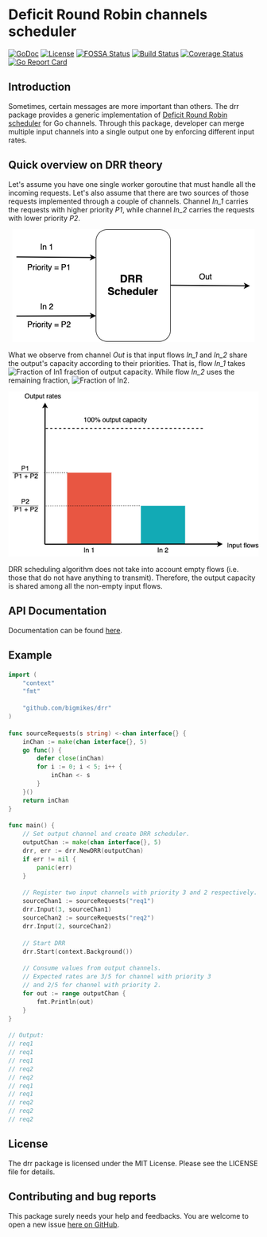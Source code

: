 # Deficit Round Robin channels scheduler

[![GoDoc][GoDoc-Image]][GoDoc-Url]
[![License][License-Image]][License-Url]
[![FOSSA Status][FOSSA-Image]][FOSSA-Url]
[![Build Status][Build-Image]][Build-Url]
[![Coverage Status][Coverage-Image]][Coverage-Url]
[![Go Report Card][Report-Url]][Report-Image]

[GoDoc-Url]: https://godoc.org/github.com/bigmikes/drr
[GoDoc-Image]: https://godoc.org/github.com/bigmikes/drr?status.svg
[License-Url]: https://opensource.org/licenses/MIT
[License-Image]: https://img.shields.io/badge/License-MIT-yellow.svg
[FOSSA-Url]: https://app.fossa.io/projects/git%2Bgithub.com%2Fbigmikes%2Fdrr?ref=badge_shield
[FOSSA-Image]: https://app.fossa.io/api/projects/git%2Bgithub.com%2Fbigmikes%2Fdrr.svg?type=shield
[Build-Url]: https://travis-ci.org/bigmikes/drr
[Build-Image]: https://travis-ci.org/bigmikes/drr.svg?branch=master
[Coverage-Url]: https://coveralls.io/github/bigmikes/drr
[Coverage-Image]: https://coveralls.io/repos/github/bigmikes/drr/badge.svg
[Report-Url]: https://goreportcard.com/badge/github.com/bigmikes/drr
[Report-Image]: https://goreportcard.com/report/github.com/bigmikes/drr

## Introduction
Sometimes, certain messages are more important than others. The drr package provides a generic implementation of [Deficit Round Robin scheduler](https://en.wikipedia.org/wiki/Deficit_round_robin) for Go channels. Through this package, developer can merge multiple input channels into a single output one by enforcing different input rates. 

## Quick overview on DRR theory
Let's assume you have one single worker goroutine that must handle all the incoming requests. Let's also assume that there are two sources of those requests implemented through a couple of channels. Channel _In_1_ carries the requests with higher priority _P1_, while channel _In_2_ carries the requests with lower priority _P2_.

<p align="center">
  <img src="doc/img/drrschema.png">
</p>

What we observe from channel _Out_ is that input flows _In_1_ and _In_2_ share the output's capacity according to their priorities. That is, flow _In_1_ takes <img src="https://latex.codecogs.com/svg.latex?\inline&space;\fn_phv&space;\LARGE&space;\frac{P1}{P1&plus;P2}" title="Fraction of In1" /> fraction of output capacity. While flow _In_2_ uses the remaining fraction, <img src="https://latex.codecogs.com/svg.latex?\inline&space;\fn_phv&space;\LARGE&space;\frac{P2}{P1&plus;P2}" title="Fraction of In2" />.

<p align="center">
  <img src="doc/img/barchart.png">
</p>

DRR scheduling algorithm does not take into account empty flows (i.e. those that do not have anything to transmit). Therefore, the output capacity is shared among all the non-empty input flows.

## API Documentation
Documentation can be found [here](https://pkg.go.dev/github.com/bigmikes/drr?tab=doc).

## Example
```Go
import (
	"context"
	"fmt"

	"github.com/bigmikes/drr"
)

func sourceRequests(s string) <-chan interface{} {
	inChan := make(chan interface{}, 5)
	go func() {
		defer close(inChan)
		for i := 0; i < 5; i++ {
			inChan <- s
		}
	}()
	return inChan
}

func main() {
	// Set output channel and create DRR scheduler.
	outputChan := make(chan interface{}, 5)
	drr, err := drr.NewDRR(outputChan)
	if err != nil {
		panic(err)
	}

	// Register two input channels with priority 3 and 2 respectively.
	sourceChan1 := sourceRequests("req1")
	drr.Input(3, sourceChan1)
	sourceChan2 := sourceRequests("req2")
	drr.Input(2, sourceChan2)

	// Start DRR
	drr.Start(context.Background())

	// Consume values from output channels.
	// Expected rates are 3/5 for channel with priority 3
	// and 2/5 for channel with priority 2.
	for out := range outputChan {
		fmt.Println(out)
	}
}

// Output:
// req1
// req1
// req1
// req2
// req2
// req1
// req1
// req2
// req2
// req2
```

## License 
The drr package is licensed under the MIT License. Please see the LICENSE file for details.

## Contributing and bug reports
This package surely needs your help and feedbacks. You are welcome to open a new issue [here on GitHub](https://github.com/bigmikes/drr/issues).
